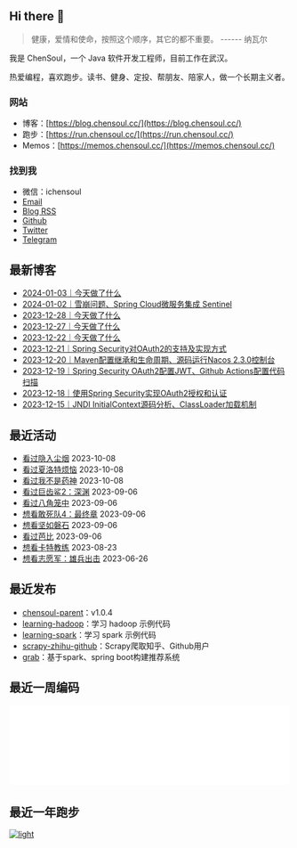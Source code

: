 ## Hi there 👋

> 健康，爱情和使命，按照这个顺序，其它的都不重要。 ------ 纳瓦尔

我是 ChenSoul，一个 Java 软件开发工程师，目前工作在武汉。

热爱编程，喜欢跑步。读书、健身、定投、帮朋友、陪家人，做一个长期主义者。

### 网站

- 博客：[https://blog.chensoul.cc/](https://blog.chensoul.cc/)
- 跑步：[https://run.chensoul.cc/](https://run.chensoul.cc/)
- Memos：[https://memos.chensoul.cc/](https://memos.chensoul.cc/)

### 找到我

- 微信：ichensoul
- [Email](mailto:ichensoul@gmail.com)
- [Blog RSS](https://blog.chensoul.cc/index.xml)
- [Github](https://github.com/chensoul)
- [Twitter](https://twitter.com/ichensoul)
- [Telegram](https://t.me/chensoul_share)

## 最新博客

<!-- blog starts -->
- [2024-01-03｜今天做了什么](https://chensoul.github.io/posts/2024/01/03/til/)
- [2024-01-02｜雪崩问题、Spring Cloud微服务集成 Sentinel](https://chensoul.github.io/posts/2024/01/02/til/)
- [2023-12-28｜今天做了什么](https://chensoul.github.io/posts/2023/12/28/til/)
- [2023-12-27｜今天做了什么](https://chensoul.github.io/posts/2023/12/27/til/)
- [2023-12-22｜今天做了什么](https://chensoul.github.io/posts/2023/12/22/til/)
- [2023-12-21｜Spring Security对OAuth2的支持及实现方式](https://chensoul.github.io/posts/2023/12/21/til/)
- [2023-12-20｜Maven配置继承和生命周期、源码运行Nacos 2.3.0控制台](https://chensoul.github.io/posts/2023/12/20/til/)
- [2023-12-19｜Spring Security OAuth2配置JWT、Github Actions配置代码扫描](https://chensoul.github.io/posts/2023/12/19/til/)
- [2023-12-18｜使用Spring Security实现OAuth2授权和认证](https://chensoul.github.io/posts/2023/12/18/til/)
- [2023-12-15｜JNDI InitialContext源码分析、ClassLoader加载机制](https://chensoul.github.io/posts/2023/12/15/til/)
<!-- blog ends -->

## 最近活动

<!-- douban starts -->
- [看过隐入尘烟](http://movie.douban.com/subject/35131346/) 2023-10-08
- [看过夏洛特烦恼](http://movie.douban.com/subject/25964071/) 2023-10-08
- [看过我不是药神](http://movie.douban.com/subject/26752088/) 2023-10-08
- [看过巨齿鲨2：深渊](http://movie.douban.com/subject/34882958/) 2023-09-06
- [看过八角笼中](http://movie.douban.com/subject/35765480/) 2023-09-06
- [想看敢死队4：最终章](http://movie.douban.com/subject/25845297/) 2023-09-06
- [想看坚如磐石](http://movie.douban.com/subject/33447633/) 2023-09-06
- [看过芭比](http://movie.douban.com/subject/4058939/) 2023-09-06
- [想看卡特教练](http://movie.douban.com/subject/1309017/) 2023-08-23
- [想看志愿军：雄兵出击](http://movie.douban.com/subject/35496350/) 2023-06-26
<!-- douban ends -->

## 最近发布

<!-- recent_releases starts -->
- [chensoul-parent](https://github.com/chensoul/chensoul-parent/releases/tag/v1.0.4)：v1.0.4
- [learning-hadoop](https://github.com/chensoul/learning-hadoop/releases/tag/v0.0.1)：学习 hadoop 示例代码
- [learning-spark](https://github.com/chensoul/learning-spark/releases/tag/v0.0.1)：学习 spark 示例代码
- [scrapy-zhihu-github](https://github.com/chensoul/scrapy-zhihu-github/releases/tag/v0.0.1)：Scrapy爬取知乎、Github用户
- [grab](https://github.com/chensoul/grab/releases/tag/v0.0.1)：基于spark、spring boot构建推荐系统
<!-- recent_releases ends -->

## 最近一周编码

![light](https://raw.githubusercontent.com/chensoul/chensoul/main/images/wakatime_weekly_language_stats.svg#gh-light-mode-only)

## 最近一年跑步

[![light](https://raw.githubusercontent.com/chensoul/running_page/master/assets/github_2023.svg#gh-light-mode-only)](https://run.chensoul.cc)
